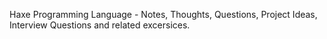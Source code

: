 Haxe Programming Language - Notes, Thoughts, Questions, Project Ideas, Interview Questions and related excersices. 
